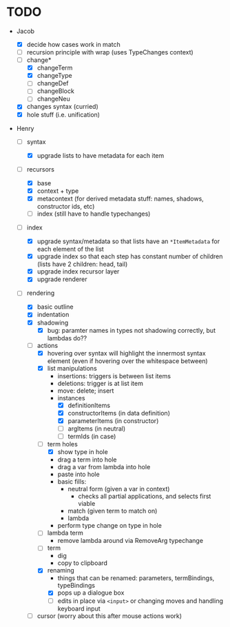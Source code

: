 # TODO

- Jacob

  - [x] decide how cases work in match
  - [ ] recursion principle with wrap (uses TypeChanges context)
  - [ ] change\*
    - [x] changeTerm
    - [x] changeType
    - [ ] changeDef
    - [ ] changeBlock
    - [ ] changeNeu
  - [x] changes syntax (curried)
  - [x] hole stuff (i.e. unification)

- Henry

  - [ ] syntax
    - [x] upgrade lists to have metadata for each item
  - [ ] recursors
    - [x] base
    - [x] context + type
    - [x] metacontext (for derived metadata stuff: names, shadows, constructor
          ids, etc)
    - [ ] index (still have to handle typechanges)
  - [ ] index
    - [x] upgrade syntax/metadata so that lists have an `*ItemMetadata` for each
          element of the list
    - [x] upgrade index so that each step has constant number of children (lists
          have 2 children: head, tail)
    - [x] upgrade index recursor layer
    - [x] upgrade renderer
  - [ ] rendering

    - [x] basic outline
    - [x] indentation
    - [x] shadowing
      - [x] bug: paramter names in types not shadowing correctly, but lambdas
            do??
    - [ ] actions
      - [x] hovering over syntax will highlight the innermost syntax element
            (even if hovering over the whitespace between)
      - [x] list manipulations
        - insertions: triggers is between list items
        - deletions: trigger is at list item
        - move: delete; insert
        - instances
          - [x] definitionItems
          - [x] constructorItems (in data definition)
          - [x] parameterItems (in constructor)
          - [ ] argItems (in neutral)
          - [ ] termIds (in case)
      - [ ] term holes
        - [x] show type in hole
        - drag a term into hole
        - drag a var from lambda into hole
        - paste into hole
        - basic fills:
          - neutral form (given a var in context)
            - checks all partial applications, and selects first viable
          - match (given term to match on)
          - lambda
        - perform type change on type in hole
      - [ ] lambda term
        - remove lambda around via RemoveArg typechange
      - [ ] term
        - dig
        - copy to clipboard
      - [x] renaming
        - things that can be renamed: parameters, termBindings, typeBindings
        - [x] pops up a dialogue box
        - [ ] edits in place via `<input>` or changing moves and handling
              keyboard input
    - [ ] cursor (worry about this after mouse actions work)
